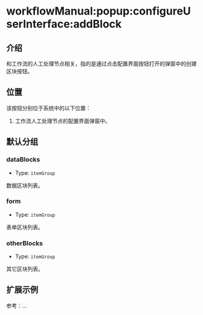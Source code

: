 # workflowManual:popup:configureUserInterface:addBlock

## 介绍

和工作流的人工处理节点相关，指的是通过点击配置界面按钮打开的弹窗中的创建区块按钮。

## 位置

该按钮分别位于系统中的以下位置：

1. 工作流人工处理节点的配置界面弹窗中。

## 默认分组

### dataBlocks

- Type: `itemGroup`

数据区块列表。

### form

- Type: `itemGroup`

表单区块列表。

### otherBlocks

- Type: `itemGroup`

其它区块列表。

## 扩展示例

参考：...
